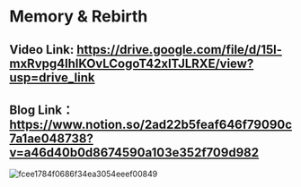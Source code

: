 # Memory & Rebirth

## Video Link: https://drive.google.com/file/d/15l-mxRvpg4lhlKOvLCogoT42xlTJLRXE/view?usp=drive_link

## Blog Link： https://www.notion.so/2ad22b5feaf646f79090c7a1ae048738?v=a46d40b0d8674590a103e352f709d982

![fcee1784f0686f34ea3054eeef00849](https://github.com/CiaranLiao/FinalProject/assets/53254700/e7645ab8-663b-4a7a-b927-e282246fc28d)
